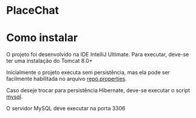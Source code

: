 PlaceChat
=========

Como instalar
====


O projeto foi desenvolvido na IDE IntelliJ Ultimate. Para executar, deve-se ter uma instalação do Tomcat 8.0+

Inicialmente o projeto executa sem persistência, mas ela pode ser facilmente habilitada no arquivo [repo.properties](https://github.com/fmca/PlaceChat/blob/master/web/WEB-INF/classes/repo.properties).

Caso deseje trocar para persistência Hibernate, deve-se executar o script [mysql](https://github.com/fmca/PlaceChat/blob/master/src/conf/mysql_script.sql).

O servidor MySQL deve executar na porta 3306

